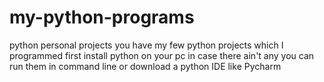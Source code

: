 # my-python-programs
python personal projects
you have my few python projects which I programmed
first install python on your pc in case there ain't any
you can run them in command line or download a python IDE like Pycharm
